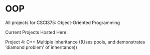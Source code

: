 # OOP
All projects for CSCI375: Object-Oriented Programming

Current Projects Hosted Here:

Project 4: C++ Multiple Inheritance ((Uses pools, and demonstrates 'diamond problem' of inheritance))
